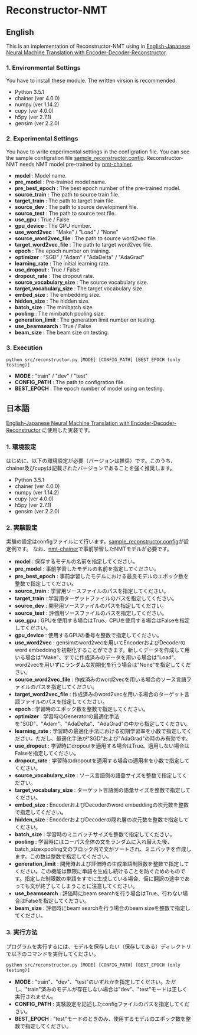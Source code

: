 # Reconstructor-NMT

## English

This is an implementation of Reconstructor-NMT using in [English-Japanese Neural Machine Translation with Encoder-Decoder-Reconstructor](https://arxiv.org/abs/1706.08198). 

### 1. Environmental Settings
You have to install these module. The written virsion is recommended.
- Python 3.5.1
- chainer (ver 4.0.0)
- numpy (ver 1.14.2)
- cupy (ver 4.0.0)
- h5py (ver 2.7.1)
- gensim (ver 2.2.0)

### 2. Experimental Settings
You have to write experimental settings in the configration file. You can see the sample configration file [sample\_reconstructor.config](https://github.com/yukio326/Reconstructor-NMT/blob/master/sample/sample_reconstructor.config).
Reconstructor-NMT needs NMT model pre-trained by [nmt-chainer](https://github.com/yukio326/nmt-chainer).


- **model** : Model name.
- **pre_model** : Pre-trained model name.
- **pre_best_epoch** : The best epoch number of the pre-trained model.
- **source_train** : The path to source train file.
- **target_train** : The path to target train file.
- **source_dev** : The path to source development file.
- **source_test** : The path to source test file.
- **use_gpu** : True / False
- **gpu_device** : The GPU number.
- **use_word2vec** : "Make" / "Load" / "None" 
- **source_word2vec_file** : The path to source word2vec file.
- **target_word2vec_file** : The path to target word2vec file.
- **epoch** : The epoch number on training.
- **optimizer** : "SGD" / "Adam" / "AdaDelta" / "AdaGrad"
- **learning_rate** : The initial learning rate.
- **use_dropout** : True / False
- **dropout_rate** : The dropout rate.
- **source_vocabulary_size** : The source vocabulary size.
- **target_vocabulary_size** : The target vocabulary size.
- **embed_size** : The embedding size.
- **hidden_size** : The hidden size.
- **batch_size** : The minibatch size.
- **pooling** : The minibatch pooling size.
- **generation_limit** : The generation limit number on testing.
- **use_beamsearch** : True / False
- **beam_size** : The beam size on testing.

### 3. Execution

```
python src/reconstructor.py [MODE] [CONFIG_PATH] [BEST_EPOCH (only testing)]
```

- **MODE** : "train" / "dev" / "test"
- **CONFIG_PATH** : The path to configration file.
- **BEST_EPOCH** : The epoch number of model using on testing.


## 日本語

[English-Japanese Neural Machine Translation with Encoder-Decoder-Reconstructor](https://arxiv.org/abs/1706.08198)
に使用した実装です。

### 1. 環境設定
はじめに、以下の環境設定が必要（バージョンは推奨）です。このうち、chainer及びcupyは記載されたバージョンであることを強く推奨します。
- Python 3.5.1
- chainer (ver 4.0.0)
- numpy (ver 1.14.2)
- cupy (ver 4.0.0)
- h5py (ver 2.7.1)
- gensim (ver 2.2.0)

### 2. 実験設定
実験の設定はconfigファイルにて行います。[sample\_reconstructor.config](https://github.com/yukio326/Reconstructor-NMT/blob/master/sample/sample_reconstructor.config)が設定例です。
なお、[nmt-chainer](https://github.com/yukio326/nmt-chainer)で事前学習したNMTモデルが必要です。


- **model** : 保存するモデルの名前を指定してください。
- **pre_model** : 事前学習したモデルの名前を指定してください。
- **pre_best_epoch** : 事前学習したモデルにおける最良モデルのエポック数を整数で指定してください。
- **source_train** : 学習用ソースファイルのパスを指定してください。
- **target_train** : 学習用ターゲットファイルのパスを指定してください。
- **source_dev** : 開発用ソースファイルのパスを指定してください。
- **source_test** : 評価用ソースファイルのパスを指定してください。
- **use_gpu** : GPUを使用する場合はTrue、CPUを使用する場合はFalseを指定してください。
- **gpu_device** : 使用するGPUの番号を整数で指定してください。
- **use_word2vec** : gensimのword2vecを用いてEncoderおよびDecoderのword embeddingを初期化することができます。新しくデータを作成して用いる場合は"Make"、すでに作成済みのデータを用いる場合は"Load"、word2vecを用いずにランダムな初期化を行う場合は"None"を指定してください。 
- **source_word2vec_file** : 作成済みのword2vecを用いる場合のソース言語ファイルのパスを指定してください。
- **target_word2vec_file** : 作成済みのword2vecを用いる場合のターゲット言語ファイルのパスを指定してください。
- **epoch** : 学習時のエポック数を整数で指定してください。
- **optimizer** : 学習時のGeneratorの最適化手法を"SGD"、"Adam"、"AdaDelta"、"AdaGrad"の中から指定してください。
- **learning_rate** : 学習時の最適化手法における初期学習率を小数で指定してください。ただし、最適化手法が"SGD"および"AdaGrad"の時のみ有効です。
- **use_dropout** : 学習時にdropoutを適用する場合はTrue、適用しない場合はFalseを指定してください。
- **dropout_rate** : 学習時のdropoutを適用する場合の適用率を小数で指定してください。
- **source_vocabulary_size** : ソース言語側の語彙サイズを整数で指定してください。
- **target_vocabulary_size** : ターゲット言語側の語彙サイズを整数で指定してください。
- **embed_size** : EncoderおよびDecoderのword embeddingの次元数を整数で指定してください。
- **hidden_size** : EncoderおよびDecoderの隠れ層の次元数を整数で指定してください。
- **batch_size** : 学習時のミニバッチサイズを整数で指定してください。
- **pooling** : 学習時にはコーパス全体の文をランダムに入れ替えた後、batch\_size×pooling文のブロック内で文がソートされ、ミニバッチを作成します。この数は整数で指定してください。
- **generation_limit** : 開発時および評価時の生成単語制限数を整数で指定してください。この機能は無限に単語を生成し続けることを防ぐためのものです。指定した制限数の単語をすでに生成している場合、仮に翻訳の途中であっても文が終了してしまうことに注意してください。
- **use_beamsearch** : 評価時にbeam searchを行う場合はTrue、行わない場合はFalseを指定してください。
- **beam_size** : 評価時にbeam searchを行う場合のbeam sizeを整数で指定してください。

### 3. 実行方法
プログラムを実行するには、モデルを保存したい（保存してある）ディレクトリで以下のコマンドを実行してください。

```
python src/reconstructor.py [MODE] [CONFIG_PATH] [BEST_EPOCH (only testing)]
```

- **MODE** : "train"、"dev"、"test"のいずれかを指定してください。ただし、"train"済みのモデルが存在しない場合は"dev"、"test"モードは正しく実行されません。
- **CONFIG_PATH** : 実験設定を記述したconfigファイルのパスを指定してください。
- **BEST_EPOCH** : "test"モードのときのみ、使用するモデルのエポック数を整数で指定してください。
